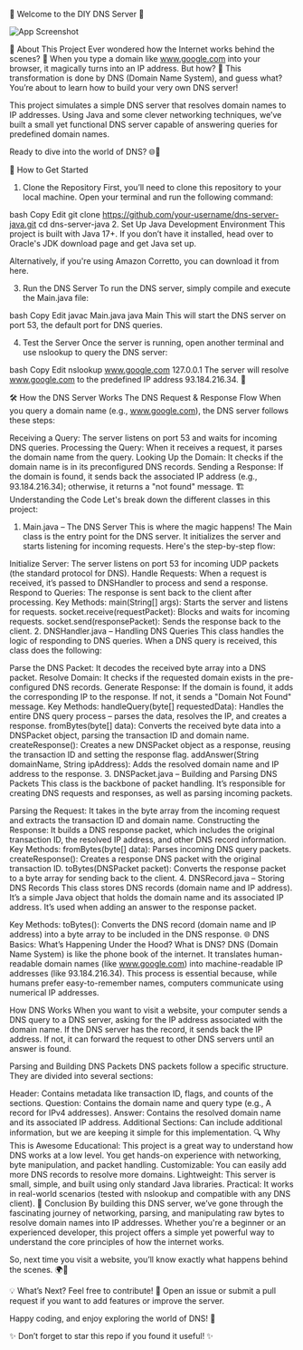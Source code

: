 🎉 Welcome to the DIY DNS Server 🎉

![App Screenshot](https://www.indusface.com/wp-content/uploads/2024/10/DNS-lookup-process-.png)

📡 About This Project
Ever wondered how the Internet works behind the scenes? 🧐 When you type a domain like www.google.com into your browser, it magically turns into an IP address. But how? 🤔 This transformation is done by DNS (Domain Name System), and guess what? You’re about to learn how to build your very own DNS server!

This project simulates a simple DNS server that resolves domain names to IP addresses. Using Java and some clever networking techniques, we’ve built a small yet functional DNS server capable of answering queries for predefined domain names.

Ready to dive into the world of DNS? 🌐🚀

🚀 How to Get Started
1. Clone the Repository
   First, you’ll need to clone this repository to your local machine. Open your terminal and run the following command:

bash
Copy
Edit
git clone https://github.com/your-username/dns-server-java.git
cd dns-server-java
2. Set Up Java Development Environment
   This project is built with Java 17+. If you don’t have it installed, head over to Oracle's JDK download page and get Java set up.

Alternatively, if you're using Amazon Corretto, you can download it from here.

3. Run the DNS Server
   To run the DNS server, simply compile and execute the Main.java file:

bash
Copy
Edit
javac Main.java
java Main
This will start the DNS server on port 53, the default port for DNS queries.

4. Test the Server
   Once the server is running, open another terminal and use nslookup to query the DNS server:

bash
Copy
Edit
nslookup www.google.com 127.0.0.1
The server will resolve www.google.com to the predefined IP address 93.184.216.34. 🎉

🛠️ How the DNS Server Works
The DNS Request & Response Flow
When you query a domain name (e.g., www.google.com), the DNS server follows these steps:

Receiving a Query: The server listens on port 53 and waits for incoming DNS queries.
Processing the Query: When it receives a request, it parses the domain name from the query.
Looking Up the Domain: It checks if the domain name is in its preconfigured DNS records.
Sending a Response: If the domain is found, it sends back the associated IP address (e.g., 93.184.216.34); otherwise, it returns a "not found" message.
🏗️ Understanding the Code
Let's break down the different classes in this project:

1. Main.java – The DNS Server
   This is where the magic happens! The Main class is the entry point for the DNS server. It initializes the server and starts listening for incoming requests. Here's the step-by-step flow:

Initialize Server: The server listens on port 53 for incoming UDP packets (the standard protocol for DNS).
Handle Requests: When a request is received, it’s passed to DNSHandler to process and send a response.
Respond to Queries: The response is sent back to the client after processing.
Key Methods:
main(String[] args): Starts the server and listens for requests.
socket.receive(requestPacket): Blocks and waits for incoming requests.
socket.send(responsePacket): Sends the response back to the client.
2. DNSHandler.java – Handling DNS Queries
   This class handles the logic of responding to DNS queries. When a DNS query is received, this class does the following:

Parse the DNS Packet: It decodes the received byte array into a DNS packet.
Resolve Domain: It checks if the requested domain exists in the pre-configured DNS records.
Generate Response: If the domain is found, it adds the corresponding IP to the response. If not, it sends a "Domain Not Found" message.
Key Methods:
handleQuery(byte[] requestedData): Handles the entire DNS query process – parses the data, resolves the IP, and creates a response.
fromBytes(byte[] data): Converts the received byte data into a DNSPacket object, parsing the transaction ID and domain name.
createResponse(): Creates a new DNSPacket object as a response, reusing the transaction ID and setting the response flag.
addAnswer(String domainName, String ipAddress): Adds the resolved domain name and IP address to the response.
3. DNSPacket.java – Building and Parsing DNS Packets
   This class is the backbone of packet handling. It’s responsible for creating DNS requests and responses, as well as parsing incoming packets.

Parsing the Request: It takes in the byte array from the incoming request and extracts the transaction ID and domain name.
Constructing the Response: It builds a DNS response packet, which includes the original transaction ID, the resolved IP address, and other DNS record information.
Key Methods:
fromBytes(byte[] data): Parses incoming DNS query packets.
createResponse(): Creates a response DNS packet with the original transaction ID.
toBytes(DNSPacket packet): Converts the response packet to a byte array for sending back to the client.
4. DNSRecord.java – Storing DNS Records
   This class stores DNS records (domain name and IP address). It’s a simple Java object that holds the domain name and its associated IP address. It’s used when adding an answer to the response packet.

Key Methods:
toBytes(): Converts the DNS record (domain name and IP address) into a byte array to be included in the DNS response.
🌐 DNS Basics: What’s Happening Under the Hood?
What is DNS?
DNS (Domain Name System) is like the phone book of the internet. It translates human-readable domain names (like www.google.com) into machine-readable IP addresses (like 93.184.216.34). This process is essential because, while humans prefer easy-to-remember names, computers communicate using numerical IP addresses.

How DNS Works
When you want to visit a website, your computer sends a DNS query to a DNS server, asking for the IP address associated with the domain name. If the DNS server has the record, it sends back the IP address. If not, it can forward the request to other DNS servers until an answer is found.

Parsing and Building DNS Packets
DNS packets follow a specific structure. They are divided into several sections:

Header: Contains metadata like transaction ID, flags, and counts of the sections.
Question: Contains the domain name and query type (e.g., A record for IPv4 addresses).
Answer: Contains the resolved domain name and its associated IP address.
Additional Sections: Can include additional information, but we are keeping it simple for this implementation.
🔍 Why This is Awesome
Educational: This project is a great way to understand how DNS works at a low level. You get hands-on experience with networking, byte manipulation, and packet handling.
Customizable: You can easily add more DNS records to resolve more domains.
Lightweight: This server is small, simple, and built using only standard Java libraries.
Practical: It works in real-world scenarios (tested with nslookup and compatible with any DNS client).
📜 Conclusion
By building this DNS server, we’ve gone through the fascinating journey of networking, parsing, and manipulating raw bytes to resolve domain names into IP addresses. Whether you're a beginner or an experienced developer, this project offers a simple yet powerful way to understand the core principles of how the internet works.

So, next time you visit a website, you’ll know exactly what happens behind the scenes. 🌍🚀

💡 What’s Next?
Feel free to contribute! 🚀 Open an issue or submit a pull request if you want to add features or improve the server.

Happy coding, and enjoy exploring the world of DNS! 🎉

✨ Don’t forget to star this repo if you found it useful! ✨